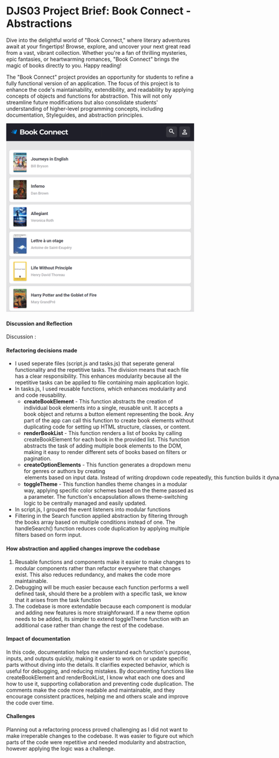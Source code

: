 # DJS03 Project Brief: Book Connect - Abstractions

Dive into the delightful world of "Book Connect," where literary adventures await at your fingertips! Browse, explore, and uncover your next great read from a vast, vibrant collection. Whether you're a fan of thrilling mysteries, epic fantasies, or heartwarming romances, "Book Connect" brings the magic of books directly to you. Happy reading! 

The "Book Connect" project provides an opportunity for students to refine a fully functional version of an application. The focus of this project is to enhance the code's maintainability, extendibility, and readability by applying concepts of objects and functions for abstraction. This will not only streamline future modifications but also consolidate students' understanding of higher-level programming concepts, including documentation, Styleguides, and abstraction principles.

![alt text](image.png)

#### Discussion and Reflection

Discussion : 

#### Refactoring decisions made 
- I used seperate files (script.js and tasks.js) that seperate general functionality and the repetitive tasks. The division means that each file has a clear responsibility. This enhances modularity because all the repetitive tasks can be applied to file containing main application logic.
- In tasks.js, I used reusable functions, which enhances modularity and and code reusability.
   - **createBookElement** - This function abstracts the creation of individual book elements into a single, reusable unit. It accepts a book object and returns a button element representing the book. Any part of the app can call this function to create book elements without duplicating code for setting up HTML structure, classes, or content.
   - **renderBookList** - This function renders a list of books by calling createBookElement for each book in the provided list. This function abstracts the task of adding multiple book elements to the DOM, making it easy to render different sets of books based on filters or pagination.
   - **createOptionElements** - This function generates a dropdown menu for genres or authors by creating <option> elements based on input data. Instead of writing dropdown code repeatedly, this function builds it dynamically, making it highly reusable.
   - **toggleTheme** - This function handles theme changes in a modular way, applying specific color schemes based on the theme passed as a parameter. The function's encapsulation allows theme-switching logic to be centrally managed and easily updated.
- In script.js, I grouped the event listeners into modular functions
- Filtering in the Search function applied abstraction by filtering through the books array based on multiple conditions instead of one. The handleSearch() function reduces code duplication by applying multiple filters based on form input.

#### How abstraction and applied changes improve the codebase
1. Reusable functions and components make it easier to make changes to modular components rather than refactor everywhere that changes exist. This also reduces redundancy, and makes the code more maintainable.
2. Debugging will be much easier because each function performs a well defined task, should there be a problem with a specific task, we know that it arises from the task function
3. The codebase is more extendable because each component is modular and adding new features is more straighforward. If a new theme option needs to be added, its simpler to extend toggleTheme function with an additional case rather than change the rest of the codebase.

#### Impact of documentation
In this code, documentation helps me understand each function's purpose, inputs, and outputs quickly, making it easier to work on or update specific parts without diving into the details. It clarifies expected behavior, which is useful for debugging, and reducing mistakes. By documenting functions like createBookElement and renderBookList, I know what each one does and how to use it, supporting collaboration and preventing code duplication. The comments make the code more readable and maintainable, and they encourage consistent practices, helping me and others scale and improve the code over time.

#### Challenges

Planning out a refactoring process proved challenging as I did not want to make irreperable changes to the codebase. It was easier to figure out which parts of the code were repetitive and needed modularity and abstraction, however applying the logic was a challenge. 
